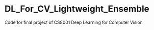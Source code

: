 # DL_For_CV_Lightweight_Ensemble
Code for final project of CS8001 Deep Learning for Computer Vision
